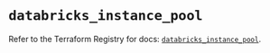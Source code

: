 # `databricks_instance_pool`

Refer to the Terraform Registry for docs: [`databricks_instance_pool`](https://registry.terraform.io/providers/databricks/databricks/1.37.1/docs/resources/instance_pool).
